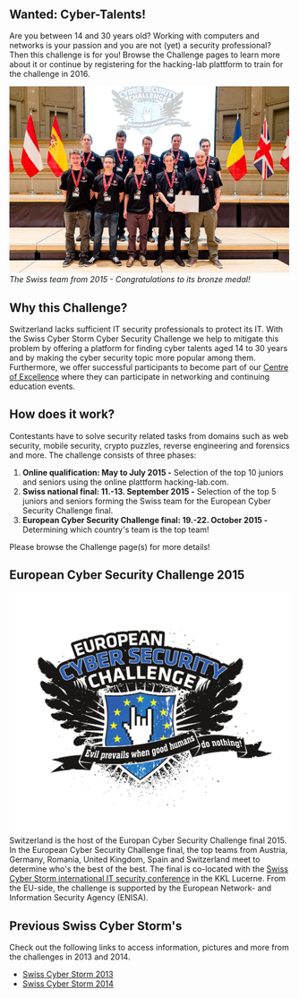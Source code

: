 <header>
</header>
<h2>Wanted: Cyber-Talents!</h2>
<p>Are you between 14 and 30 years old? Working with computers and networks is your passion and you are not (yet) a security professional? Then this challenge is for you! Browse the Challenge pages to learn more about it or continue by registering for the hacking-lab plattform to train for the challenge in 2016.</p>

<div style="max-width: 500px">
<img src=img/swiss-team-2015.jpg> 
<i>The Swiss team from 2015 - Congratulations to its bronze medal!</i>
</div>

<h2>Why this Challenge?</h2>
Switzerland lacks sufficient IT security professionals to protect its IT. 
With the Swiss Cyber Storm Cyber Security Challenge we help to mitigate this problem by offering a platform for finding cyber talents aged 14 to 30 years and by making the cyber security topic more popular among them.
Furthermore, we offer successful participants to become part of our <a href="/coe">Centre of Excellence</a> where they can participate in networking and continuing education events. 


<h2>How does it work?</h2>
<p>Contestants have to solve security related tasks from domains such as web security, mobile security, crypto puzzles, reverse engineering and forensics and more.
The challenge consists of three phases:<br>
<ol>
  <li><strong>Online qualification: May to July 2015 -</strong> Selection of the top 10 juniors and seniors using the online plattform hacking-lab.com.</li>
  <li><strong>Swiss national final: 11.-13. September 2015 -</strong> Selection of the top 5 juniors and seniors forming the Swiss team for the European Cyber Security Challenge final. </li>
  <li><strong>European Cyber Security Challenge final: 19.-22. October 2015 -</strong> Determining which country's team is the top team!</li>
</ol>
</p>
Please browse the Challenge page(s) for more details!

<h2>European Cyber Security Challenge 2015</h2>
<img class="image-txtwrap-mw-35pct" src="/img/eucsc.png" alt="European Cyber Security Challenge Logo">
Switzerland is the host of the Europan Cyber Security Challenge final 2015. 
In the European Cyber Security Challenge final, the top teams from Austria, Germany, Romania, United Kingdom, Spain and Switzerland meet to determine who's the best of the best.
The final is co-located with the <a href="https://www.swisscyberstorm.com">Swiss Cyber Storm international IT security conference</a> in the KKL Lucerne.
From the EU-side, the challenge is supported by the European Network- and Information Security Agency (ENISA).

<h2>Previous Swiss Cyber Storm's</h2>
Check out the following links to access information, pictures and more from the challenges in 2013 and 2014.  
<ul class="fa-ul">
	<li><i class="fa-li fa fa-check-square"></i><a href="http://2013.swisscyberstorm.com/" target="_blank">Swiss Cyber Storm 2013</a></li>
	<li><i class="fa-li fa fa-check-square"></i><a href="http://2014.swisscyberstorm.com/" target="_blank">Swiss Cyber Storm 2014</a></li>
</ul>
